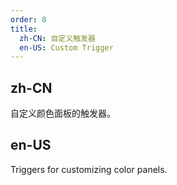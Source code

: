 ```yaml
---
order: 8
title:
  zh-CN: 自定义触发器
  en-US: Custom Trigger
---
```


## zh-CN

自定义颜色面板的触发器。

## en-US

Triggers for customizing color panels.